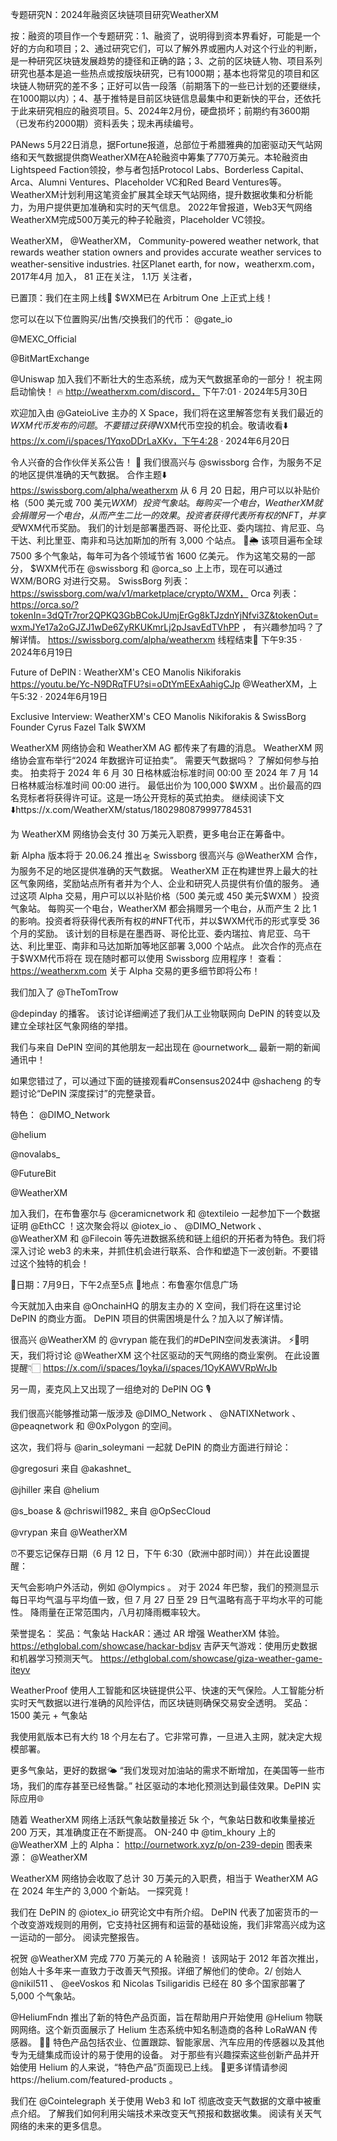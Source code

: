 专题研究N：2024年融资区块链项目研究WeatherXM


按：融资的项目作一个专题研究：1、融资了，说明得到资本界看好，可能是一个好的方向和项目；2、通过研究它们，可以了解外界或圈内人对这个行业的判断，是一种研究区块链发展趋势的捷径和正确的路；3、之前的区块链人物、项目系列研究也基本是追一些热点或按版块研究，已有1000期；基本也将常见的项目和区块链人物研究的差不多；正好可以告一段落（前期落下的一些已计划的还要继续，在1000期以内）；4、基于推特是目前区块链信息最集中和更新快的平台，还依托于此来研究相应的融资项目。5、2024年2月份，硬盘损坏；前期约有3600期（已发布约2000期）资料丢失；现未再续编号。

PANews 5月22日消息，据Fortune报道，总部位于希腊雅典的加密驱动天气站网络和天气数据提供商WeatherXM在A轮融资中筹集了770万美元。本轮融资由Lightspeed Faction领投，参与者包括Protocol Labs、Borderless Capital、Arca、Alumni Ventures、Placeholder VC和Red Beard Ventures等。WeatherXM计划利用这笔资金扩展其全球天气站网络，提升数据收集和分析能力，为用户提供更加准确和实时的天气信息。
2022年曾报道，Web3天气网络WeatherXM完成500万美元的种子轮融资，Placeholder VC领投。

WeatherXM，
@WeatherXM，
Community-powered weather network, that rewards weather station owners and provides accurate weather services to weather-sensitive industries.
社区Planet earth, for now，weatherxm.com，2017年4月 加入，
81 正在关注，
1.1万 关注者，


已置顶：我们在主网上线🚀
$WXM已在 Arbitrum One 上正式上线！

您可以在以下位置购买/出售/交换我们的代币：
@gate_io
 
@MEXC_Official

@BitMartExchange

@Uniswap
加入我们不断壮大的生态系统，成为天气数据革命的一部分！
祝主网启动愉快！ 🔥
http://weatherxm.com/discord，
下午7:01 · 2024年5月30日

欢迎加入由
@GateioLive
主办的 X Space，我们将在这里解答您有关我们最近的$WXM代币发布的问题。
不要错过获得$WXM代币空投的机会。敬请收看⬇️
https://x.com/i/spaces/1YqxoDDrLaXKv，下午4:28 · 2024年6月20日

令人兴奋的合作伙伴关系公告！ 🌟
我们很高兴与
@swissborg
合作，为服务不足的地区提供准确的天气数据。
合作主题⬇️
https://swissborg.com/alpha/weatherxm
从 6 月 20 日起，用户可以以补贴价格（500 美元或 700 美元$WXM ）投资气象站。
每购买一个电台，WeatherXM 就会捐赠另一个电台，从而产生二比一的效果。
投资者获得代表所有权的 NFT，并享受$WXM代币奖励。
我们的计划是部署墨西哥、哥伦比亚、委内瑞拉、肯尼亚、乌干达、利比里亚、南非和马达加斯加的所有 3,000 个站点。 📡🌦️
该项目遍布全球 7500 多个气象站，每年可为各个领域节省 1600 亿美元。 
作为这笔交易的一部分， $WXM代币在
@swissborg
和
@orca_so
上上市，现在可以通过 WXM/BORG 对进行交易。
SwissBorg 列表： https://swissborg.com/wa/v1/marketplace/crypto/WXM，
Orca 列表： https://orca.so/?tokenIn=3dQTr7ror2QPKQ3GbBCokJUmjErGg8kTJzdnYjNfvi3Z&tokenOut=wxmJYe17a2oGJZJ1wDe6ZyRKUKmrLj2pJsavEdTVhPP ，
有兴趣参加吗？了解详情。
https://swissborg.com/alpha/weatherxm
线程结束🛑
下午9:35 · 2024年6月19日

Future of DePIN : WeatherXM's CEO Manolis Nikiforakis https://youtu.be/Yc-N9DRqTFU?si=oDtYmEExAahigCJp 
@WeatherXM，上午5:32 · 2024年6月19日

Exclusive Interview: WeatherXM's CEO Manolis Nikiforakis & SwissBorg Founder Cyrus Fazel Talk $WXM

WeatherXM 网络协会和 WeatherXM AG 都传来了有趣的消息。
WeatherXM 网络协会宣布举行“2024 年数据许可证拍卖”。
需要天气数据吗？
了解如何参与拍卖。
拍卖将于 2024 年 6 月 30 日格林威治标准时间 00:00 至 2024 年 7 月 14 日格林威治标准时间 00:00 进行。
最低出价为 100,000 $WXM 。出价最高的四名竞标者将获得许可证。这是一场公开竞标的英式拍卖。
继续阅读下文⬇️https://x.com/WeatherXM/status/1802980879997784531

为 WeatherXM 网络协会支付 30 万美元入职费，更多电台正在筹备中。

新 Alpha 版本将于 20.06.24 推出🛸
Swissborg 很高兴与
@WeatherXM
合作，为服务不足的地区提供准确的天气数据。
WeatherXM 正在构建世界上最大的社区气象网络，奖励站点所有者并为个人、企业和研究人员提供有价值的服务。
通过这项 Alpha 交易，用户可以以补贴价格（500 美元或 450 美元$WXM ）投资气象站。
每购买一个电台，WeatherXM 都会捐赠另一个电台，从而产生 2 比 1 的影响。投资者将获得代表所有权的#NFT代币，并以$WXM代币的形式享受 36 个月的奖励。
该计划的目标是在墨西哥、哥伦比亚、委内瑞拉、肯尼亚、乌干达、利比里亚、南非和马达加斯加等地区部署 3,000 个站点。
此次合作的亮点在于$WXM代币将在
现在随时都可以使用 Swissborg 应用程序！
查看： https://weatherxm.com
关于 Alpha 交易的更多细节即将公布！

我们加入了
@TheTomTrow
 
@depinday
的播客。
该讨论详细阐述了我们从工业物联网向 DePIN 的转变以及建立全球社区气象网络的举措。

我们与来自 DePIN 空间的其他朋友一起出现在
@ournetwork__
最新一期的新闻通讯中！

如果您错过了，可以通过下面的链接观看#Consensus2024中
@shacheng
的专题讨论“DePIN 深度探讨”的完整录音。

特色：
@DIMO_Network

@helium

@novalabs_

@FutureBit

@WeatherXM

加入我们，在布鲁塞尔与
@ceramicnetwork
和
@textileio
一起参加下一个数据证明
@EthCC
 ！这次聚会将以
@iotex_io
 、 
@DIMO_Network
 、 
@WeatherXM
和
@Filecoin
等先进数据系统和链上组织的开拓者为特色。我们将深入讨论 web3 的未来，并抓住机会进行联系、合作和塑造下一波创新。不要错过这个独特的机会！

📅日期：7月9日，下午2点至5点
📍地点：布鲁塞尔信息广场


今天就加入由来自
@OnchainHQ
的朋友主办的 X 空间，我们将在这里讨论 DePIN 的商业方面。
DePIN 项目的供需困境是什么？加入以了解详情。

很高兴
@WeatherXM
的
@vrypan
能在我们的#DePIN空间发表演讲。
⚡️📡明天，我们将讨论
@WeatherXM
这个社区驱动的天气网络的商业案例。
在此设置提醒👇🏻
https://x.com/i/spaces/1oyka/i/spaces/1OyKAWVRpWrJb

另一周，麦克风上又出现了一组绝对的 DePIN OG 🎙️

我们很高兴能够推动第一版涉及
@DIMO_Network
 、 
@NATIXNetwork
 、 
@peaqnetwork
和
@0xPolygon
的空间。

这次，我们将与
@arin_soleymani
一起就 DePIN 的商业方面进行辩论：

@gregosuri
来自
@akashnet_

@jhiller
来自
@helium

@s_boase
 & 
@chriswil1982_
来自
@OpSecCloud

@vrypan
来自
@WeatherXM


⏰不要忘记保存日期（6 月 12 日，下午 6:30（欧洲中部时间））并在此设置提醒：

天气会影响户外活动，例如
@Olympics
 。
对于 2024 年巴黎，我们的预测显示每日平均气温与平均值一致，但 7 月 27 日至 29 日气温略有高于平均水平的可能性。
降雨量在正常范围内，八月初降雨概率较大。

荣誉提名：
奖品：气象站
HackAR：通过 AR 增强 WeatherXM 体验。
https://ethglobal.com/showcase/hackar-bdjsv
吉萨天气游戏：使用历史数据和机器学习预测天气。 https://ethglobal.com/showcase/giza-weather-game-iteyv

 WeatherProof 使用人工智能和区块链提供公平、快速的天气保险。人工智能分析实时天气数据以进行准确的风险评估，而区块链则确保交易安全透明。
奖品：1500 美元 + 气象站

我使用氦版本已有大约 18 个月左右了。它非常可靠，一旦进入主网，就决定大规模部署。

更多气象站，更好的数据🌤️
“我们发现对加油站的需求不断增加，在美国等一些市场，我们的库存甚至已经售罄。”
社区驱动的本地化预测达到最佳效果。DePIN 实际应用🌐

随着 WeatherXM 网络上活跃气象站数量接近 5k 个，气象站日数和收集量接近 200 万天，其准确度正在不断提高。
ON-240 中
@tim_khoury
上的
@WeatherXM
上的 Alpha： http://ournetwork.xyz/p/on-239-depin
图表来源： 
@WeatherXM

WeatherXM 网络协会收取了总计 30 万美元的入职费，相当于 WeatherXM AG 在 2024 年生产的 3,000 个新站。
一探究竟！

我们在 DePIN 的
@iotex_io
研究论文中有所介绍。
DePIN 代表了加密货币的一个改变游戏规则的用例，它支持社区拥有和运营的基础设施，我们非常高兴成为这一运动的一部分。
阅读完整报告。

祝贺
@WeatherXM
完成 770 万美元的 A 轮融资！
该网站于 2012 年首次推出，创始人十多年来一直致力于改善天气预报。详细了解他们的使命。2/ 创始人
@nikil511
 、 
@eeVoskos
和 Nicolas Tsiligaridis 已经在 80 多个国家部署了 5,000 个气象站。

@HeliumFndn
推出了新的特色产品页面，旨在帮助用户开始使用
@Helium
物联网网络。这个新页面展示了 Helium 生态系统中知名制造商的各种 LoRaWAN 传感器。 🎉🎉
特色产品包括农业、位置跟踪、智能家居、汽车应用的传感器以及其他专为无缝集成而设计的易于使用的设备。
对于那些有兴趣探索这些创新产品并开始使用 Helium 的人来说，“特色产品”页面现已上线。
🔗更多详情请参阅https://helium.com/featured-products 。

我们在
@Cointelegraph
关于使用 Web3 和 IoT 彻底改变天气数据的文章中被重点介绍。
了解我们如何利用尖端技术来改变天气预报和数据收集。
阅读有关天气网络的未来的更多信息。

